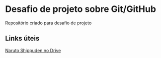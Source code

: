 # Desafio de projeto sobre Git/GitHub
Repositório criado para desafio de projeto

## Links úteis
[Naruto Shippuden no Drive](https://twitter.com/rpabuloo/status/1328006314459615238)
